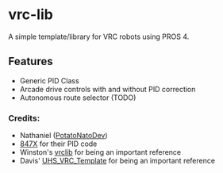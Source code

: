 # vrc-lib
A simple template/library for VRC robots using PROS 4.

## Features
- Generic PID Class
- Arcade drive controls with and without PID correction
- Autonomous route selector (TODO)

### Credits:
- Nathaniel ([PotatoNatoDev](https://github.com/PotatoNatoDev))
- [847X](https://orange-depot.github.io/posts/Basic-PID/) for their PID code
- Winston's [vrclib](https://github.com/Nomnomburger/vrclib) for being an important reference
- Davis' [UHS_VRC_Template](https://github.com/davisliu2006/UHS_VRC_Template) for being an important reference